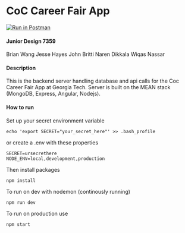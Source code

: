 # CoC Career Fair App
[![Run in Postman](https://run.pstmn.io/button.svg)](https://app.getpostman.com/run-collection/ea3ea95340648b6fbe00)

#### Junior Design 7359
Brian Wang
Jesse Hayes
John Britti
Naren Dikkala
Wiqas Nassar


#### Description
This is the backend server handling database and api calls for the Coc Career Fair App at Georgia Tech. Server is built on the MEAN stack (MongoDB, Express, Angular, Nodejs).


#### How to run
Set up your secret environment variable
```
echo 'export SECRET="your_secret_here"' >> .bash_profile
```
or create a .env with these properties
```
SECRET=ursecrethere
NODE_ENV=local,development,production
```
Then install packages
```
npm install
```
To run on dev with nodemon (continously running)
```
npm run dev
```
To run on production use
```
npm start
```